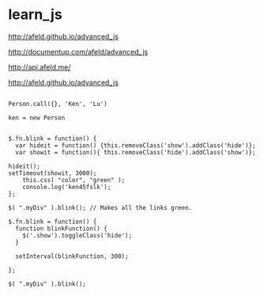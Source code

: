 learn_js
========

http://afeld.github.io/advanced_js

http://documentup.com/afeld/advanced_js

http://api.afeld.me/

http://afeld.github.io/advanced_js


```

Person.call({}, 'Ken', 'Lu')

ken = new Person
```


```

$.fn.blink = function() {
  var hideit = function() {this.removeClass('show').addClass('hide')};
  var showit = function(){ this.removeClass('hide').addClass('show')};
  
hideit();
setTimeout(showit, 3000);  
    this.css( "color", "green" );
    console.log('ken45fslk');
};
 
$( ".myDiv" ).blink(); // Makes all the links green.
```

```
$.fn.blink = function() {
  function blinkFunction() {
    $('.show').toggleClass('hide');
  }
  
  setInterval(blinkFunction, 300);

};
 
$( ".myDiv" ).blink(); 
```
